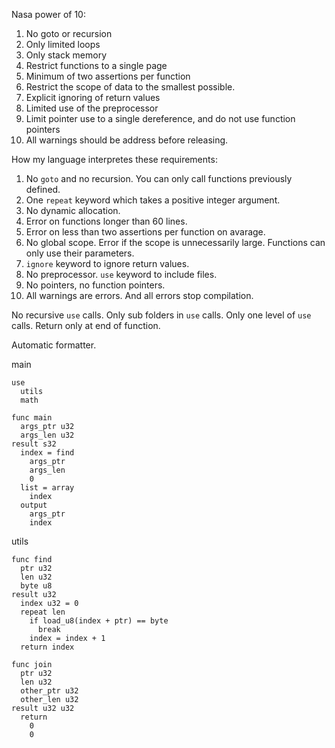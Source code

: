 Nasa power of 10:
1. No goto or recursion
2. Only limited loops
3. Only stack memory
4. Restrict functions to a single page
5. Minimum of two assertions per function
6. Restrict the scope of data to the smallest possible.
7. Explicit ignoring of return values
8. Limited use of the preprocessor
9. Limit pointer use to a single dereference, and do not use function pointers
10. All warnings should be address before releasing.

How my language interpretes these requirements:
1. No `goto` and no recursion. You can only call functions previously defined.
2. One `repeat` keyword which takes a positive integer argument.
3. No dynamic allocation.
4. Error on functions longer than 60 lines.
5. Error on less than two assertions per function on avarage.
6. No global scope. Error if the scope is unnecessarily large. Functions can only use their parameters.
7. `ignore` keyword to ignore return values.
8. No preprocessor. `use` keyword to include files.
9. No pointers, no function pointers.
10. All warnings are errors. And all errors stop compilation.

No recursive `use` calls.
Only sub folders in `use` calls.
Only one level of `use` calls.
Return only at end of function.

Automatic formatter.

main
```
use
  utils
  math

func main
  args_ptr u32
  args_len u32
result s32
  index = find
    args_ptr
    args_len
    0
  list = array
    index
  output
    args_ptr
    index
```
utils
```
func find
  ptr u32
  len u32
  byte u8
result u32
  index u32 = 0
  repeat len
    if load_u8(index + ptr) == byte
      break
    index = index + 1
  return index

func join
  ptr u32
  len u32
  other_ptr u32
  other_len u32
result u32 u32
  return
    0
    0
```
